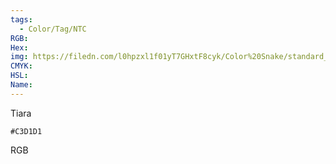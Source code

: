 ```yaml
---
tags:
  - Color/Tag/NTC
RGB:
Hex:
img: https://filedn.com/l0hpzxl1f01yT7GHxtF8cyk/Color%20Snake/standard_csv_to_svg//C3D1D1.svg
CMYK:
HSL:
Name:
---
```

Tiara
```palette
#C3D1D1
```
RGB
